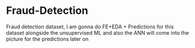 # Fraud-Detection
Fraud detection dataset, I am gonna do FE+EDA + Predictions for this dataset alongside the unsupervised ML and also the ANN will come into the picture for the predictions later on
